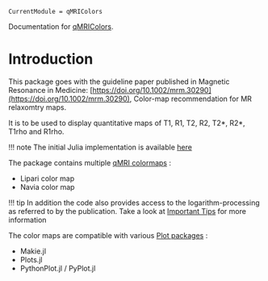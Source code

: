 ```@meta
CurrentModule = qMRIColors
```

Documentation for [qMRIColors](https://github.com/magneticresonanceimaging/qMRIColors.jl).

# Introduction

This package goes with the guideline paper published in Magnetic Resonance in Medicine: [https://doi.org/10.1002/mrm.30290](https://doi.org/10.1002/mrm.30290), Color-map recommendation for MR relaxomtry maps.

It is to be used to display quantitative maps of T1, R1, T2, R2, T2*, R2*, T1rho and R1rho.

!!! note
    The initial Julia implementation is available [here](https://github.com/mfuderer/colorResources)

The package contains multiple [qMRI colormaps](@ref) :
- Lipari color map
- Navia color map 

!!! tip
    In addition the code also provides access to the logarithm-processing as referred to by the publication. Take a look at [Important Tips](@ref) for more information

The color maps are compatible with various [Plot packages](@ref) :
- Makie.jl
- Plots.jl
- PythonPlot.jl / PyPlot.jl


